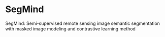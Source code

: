 # SegMind
SegMind: Semi-supervised remote sensing image semantic segmentation with masked image modeling and contrastive learning method
